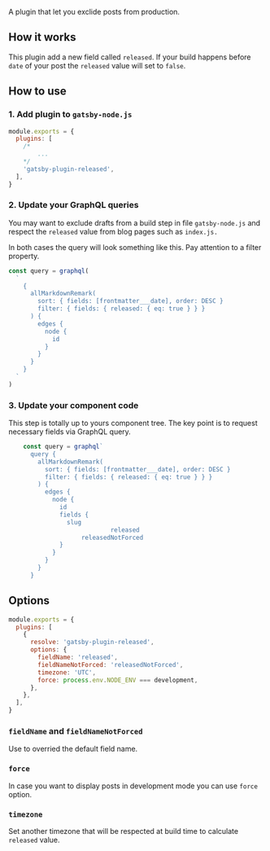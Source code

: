 A plugin that let you exclide posts from production.

## How it works

This plugin add a new field called `released`. If your build happens before `date` of your post the `released` value will set to `false`.

## How to use

### 1. Add plugin to `gatsby-node.js`

```javascript
module.exports = {
  plugins: [
    /*
        ...
    */
    'gatsby-plugin-released',
  ],
}
```

### 2. Update your GraphQL queries

You may want to exclude drafts from a build step in file `gatsby-node.js` and respect the `released` value from blog pages such as `index.js.`

In both cases the query will look something like this. Pay attention to a filter property.

```javascript
const query = graphql(
  `
    {
      allMarkdownRemark(
        sort: { fields: [frontmatter___date], order: DESC }
        filter: { fields: { released: { eq: true } } }
      ) {
        edges {
          node {
            id
          }
        }
      }
    }
  `
)
```

### 3. Update your component code

This step is totally up to yours component tree. The key point is to request necessary fields via GraphQL query.

```javascript
    const query = graphql`
      query {
        allMarkdownRemark(
          sort: { fields: [frontmatter___date], order: DESC }
          filter: { fields: { released: { eq: true } } }
        ) {
          edges {
            node {
              id
              fields {
                slug
    						released
    		        releasedNotForced
              }
            }
          }
        }
      }
```

## Options

```javascript
module.exports = {
  plugins: [
    {
      resolve: 'gatsby-plugin-released',
      options: {
        fieldName: 'released',
        fieldNameNotForced: 'releasedNotForced',
        timezone: 'UTC',
        force: process.env.NODE_ENV === development,
      },
    },
  ],
}
```

### `fieldName` and `fieldNameNotForced`

Use to overried the default field name.

### `force`

In case you want to display posts in development mode you can use `force` option.

### `timezone`

Set another timezone that will be respected at build time to calculate `released` value.
